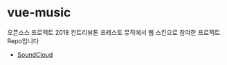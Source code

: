 # vue-music

오픈소스 프로젝트 2018 컨트리뷰톤 프레스토 뮤직에서 웹 스킨으로 참여한 프로젝트 Repo입니다 

* [SoundCloud](https://soundcloud.com/stream)


